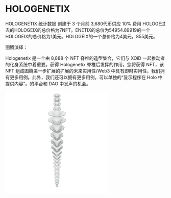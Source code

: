 # HOLOGENETIX

HOLOGENETIX 统计数据
创建于 3 个月前
3,680代币供应
10% 费用
HOLOGE过去的HOLOGEIX的总价格为7NFT。ENETIX的总价为54954.89919的一个HOLOGEIX的总价格为1美元。HOLOGEIX的一个总价格为4美元，855美元。

图腾演绎：

Hologenetix 是一个由 8,888 个 NFT 脊椎的造型集合，它们与 XOiD 一起推动者的化身系统中着重要。获得 Hologenetix 脊椎后发挥的作用，您将获得 NFT，该 NFT 组成图腾进一步扩展的扩展的未来实用性/Web3 中具有即时实用性，我们拥有更多用例。此外，我们还可以拥有更多用例，可以单独的“显示程序在 Holo 中提供内容”。的平台和 DAO 中发声的机会。

![NFT](unnamed.png)
